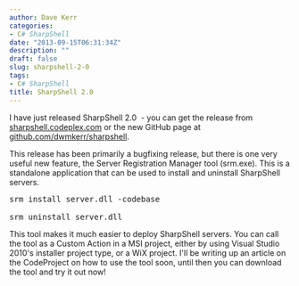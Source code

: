 ```yaml
---
author: Dave Kerr
categories:
- C# SharpShell
date: "2013-09-15T06:31:34Z"
description: ""
draft: false
slug: sharpshell-2-0
tags:
- C# SharpShell
title: SharpShell 2.0
---
```



I have just released SharpShell 2.0  - you can get the release from <a title="SharpShell on CodePlex" href="http://sharpshell.codeplex.com" target="_blank">sharpshell.codeplex.com</a> or the new GitHub page at <a title="SharpShell on GitHub" href="https://github.com/dwmkerr/sharpshell" target="_blank">github.com/dwmkerr/sharpshell</a>.

This release has been primarily a bugfixing release, but there is one very useful new feature, the Server Registration Manager tool (srm.exe). This is a standalone application that can be used to install and uninstall SharpShell servers.
<pre>srm install server.dll -codebase

srm uninstall server.dll</pre>
This tool makes it much easier to deploy SharpShell servers. You can call the tool as a Custom Action in a MSI project, either by using Visual Studio 2010's installer project type, or a WiX project. I'll be writing up an article on the CodeProject on how to use the tool soon, until then you can download the tool and try it out now!

